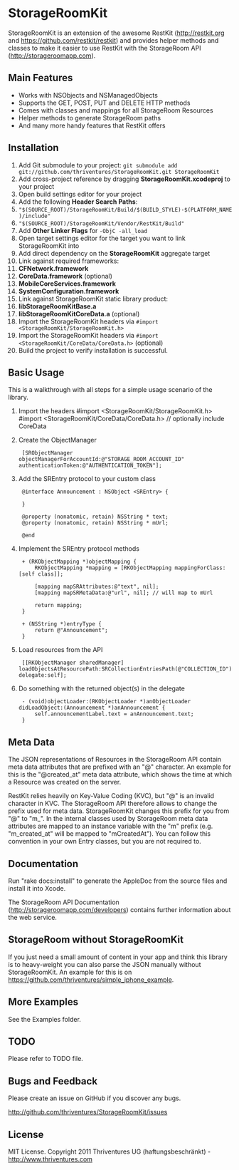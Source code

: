 StorageRoomKit
=========================

StorageRoomKit is an extension of the awesome RestKit (http://restkit.org and https://github.com/restkit/restkit) and provides helper methods and classes to make it easier to use RestKit with the StorageRoom API (http://storageroomapp.com).


Main Features
-------------------------

* Works with NSObjects and NSManagedObjects
* Supports the GET, POST, PUT and DELETE HTTP methods
* Comes with classes and mappings for all StorageRoom Resources
* Helper methods to generate StorageRoom paths
* And many more handy features that RestKit offers


Installation
-------------------------

1. Add Git submodule to your project: `git submodule add git://github.com/thriventures/StorageRoomKit.git StorageRoomKit`
1. Add cross-project reference by dragging **StorageRoomKit.xcodeproj** to your project
1. Open build settings editor for your project
1. Add the following **Header Search Paths**:
1. `"$(SOURCE_ROOT)/StorageRoomKit/Build/$(BUILD_STYLE)-$(PLATFORM_NAME)/include"`
1. `"$(SOURCE_ROOT)/StorageRoomKit/Vendor/RestKit/Build"`
1. Add **Other Linker Flags** for `-ObjC -all_load`
1. Open target settings editor for the target you want to link StorageRoomKit into
1. Add direct dependency on the **StorageRoomKit** aggregate target
1. Link against required frameworks:
1. **CFNetwork.framework**
1. **CoreData.framework** (optional)
1. **MobileCoreServices.framework**
1. **SystemConfiguration.framework**
1. Link against StorageRoomKit static library product:
1. **libStorageRoomKitBase.a**
1. **libStorageRoomKitCoreData.a** (optional)
1. Import the StorageRoomKit headers via `#import <StorageRoomKit/StorageRoomKit.h>`
1. Import the StorageRoomKit headers via `#import <StorageRoomKit/CoreData/CoreData.h>` (optional)
1. Build the project to verify installation is successful.


Basic Usage
-------------------------


This is a walkthrough with all steps for a simple usage scenario of the library.

1. Import the headers
        #import <StorageRoomKit/StorageRoomKit.h>
        #import <StorageRoomKit/CoreData/CoreData.h> // optionally include CoreData

1. Create the ObjectManager

        [SRObjectManager objectManagerForAccountId:@"STORAGE_ROOM_ACCOUNT_ID" authenticationToken:@"AUTHENTICATION_TOKEN"];

1. Add the SREntry protocol to your custom class

        @interface Announcement : NSObject <SREntry> {

        }

        @property (nonatomic, retain) NSString * text;
        @property (nonatomic, retain) NSString * mUrl;

        @end

1. Implement the SREntry protocol methods

        + (RKObjectMapping *)objectMapping {
            RKObjectMapping *mapping = [RKObjectMapping mappingForClass:[self class]];

            [mapping mapSRAttributes:@"text", nil];
            [mapping mapSRMetaData:@"url", nil]; // will map to mUrl

            return mapping;
        }

        + (NSString *)entryType {
            return @"Announcement";
        }

1. Load resources from the API

        [[RKObjectManager sharedManager] loadObjectsAtResourcePath:SRCollectionEntriesPath(@"COLLECTION_ID") delegate:self];    

1. Do something with the returned object(s) in the delegate

        - (void)objectLoader:(RKObjectLoader *)anObjectLoader didLoadObject:(Announcement *)anAnnouncement {
            self.announcementLabel.text = anAnnouncement.text;
        }

Meta Data
-------------------------

The JSON representations of Resources in the StorageRoom API contain meta data attributes that are prefixed with an "@" character. An example for this is the 
"@created_at" meta data attribute, which shows the time at which a Resource was created on the server.

RestKit relies heavily on Key-Value Coding (KVC), but "@" is an invalid character in KVC. The StorageRoom API therefore allows to change the prefix used for 
meta data. StorageRoomKit changes this prefix for you from "@" to "m_". In the internal classes used by StorageRoom meta data attributes are mapped to an
instance variable with the "m" prefix (e.g. "m_created_at" will be mapped to "mCreatedAt"). You can follow this convention in your own Entry classes,
but you are not required to.


Documentation
-------------------------

Run "rake docs:install" to generate the AppleDoc from the source files and install it into Xcode.

The StorageRoom API Documentation (http://storageroomapp.com/developers) contains further information about the web service.


StorageRoom without StorageRoomKit
-------------------------

If you just need a small amount of content in your app and think this library is to heavy-weight you can also parse the JSON manually without StorageRoomKit. An example for this is on https://github.com/thriventures/simple_iphone_example.


More Examples
-------------------------

See the Examples folder.

TODO
-------------------------

Please refer to TODO file.


Bugs and Feedback
-------------------------

Please create an issue on GitHub if you discover any bugs.

http://github.com/thriventures/StorageRoomKit/issues

License
-------------------------

MIT License. Copyright 2011 Thriventures UG (haftungsbeschränkt) - http://www.thriventures.com
